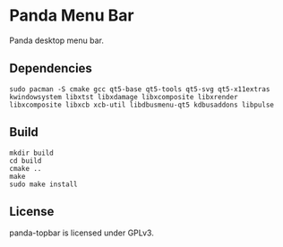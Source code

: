 # Panda Menu Bar

Panda desktop menu bar.

## Dependencies

`sudo pacman -S cmake gcc qt5-base qt5-tools qt5-svg qt5-x11extras kwindowsystem libxtst libxdamage libxcomposite libxrender libxcomposite libxcb xcb-util libdbusmenu-qt5 kdbusaddons libpulse`

## Build

```
mkdir build
cd build
cmake ..
make
sudo make install
```

## License

panda-topbar is licensed under GPLv3.
